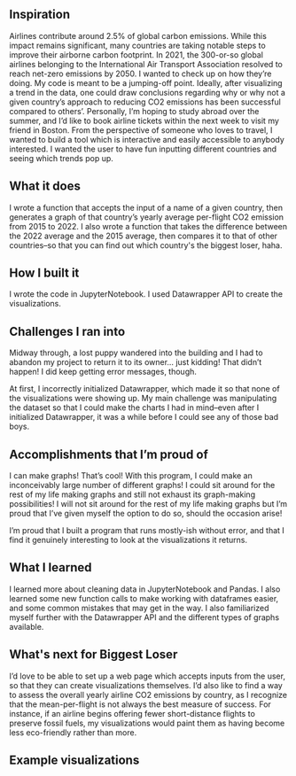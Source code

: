 ## Inspiration
Airlines contribute around 2.5% of global carbon emissions. While this impact remains significant, many countries are taking notable steps to improve their airborne carbon footprint. 
In 2021, the 300-or-so global airlines belonging to the International Air Transport Association resolved to reach net-zero emissions by 2050. I wanted to check up on how they’re doing.
My code is meant to be a jumping-off point. Ideally, after visualizing a trend in the data, one could draw conclusions regarding why or why not a given country’s approach to reducing 
CO2 emissions has been successful compared to others’. Personally, I’m hoping to study abroad over the summer, and I’d like to book airline tickets within the next week to visit my friend in Boston. From the perspective of someone who loves to travel, I wanted to build a tool which is interactive and easily accessible to anybody interested.
I wanted the user to have fun inputting different countries and seeing which trends pop up. 


## What it does
I wrote a function that accepts the input of a name of a given country, then generates a graph of that country’s yearly average per-flight CO2 emission from 2015 to 2022. I also wrote a function that takes the difference between the 2022 average and the 2015 average, then compares it to that of other countries–so that you can find out which country's the biggest loser, haha.  


## How I built it
I wrote the code in JupyterNotebook. I used Datawrapper API to create the visualizations.


## Challenges I ran into
Midway through, a lost puppy wandered into the building and I had to abandon my project to return it to its owner… just kidding! That didn’t happen! I did keep getting error messages, though.

At first, I incorrectly initialized Datawrapper, which made it so that none of the visualizations were showing up. My main challenge was manipulating the dataset so that I could make the charts I had in mind–even after I initialized Datawrapper, it was a while before I could see any of those bad boys.

## Accomplishments that I’m proud of
I can make graphs! That’s cool! With this program, I could make an inconceivably large number of different graphs! I could sit around for the rest of my life making graphs and still not exhaust its graph-making possibilities! I will not sit around for the rest of my life making graphs but I’m proud that I’ve given myself the option to do so, should the occasion arise! 

I’m proud that I built a program that runs mostly-ish without error, and that I find it genuinely interesting to look at the visualizations it returns.

## What I learned
I learned more about cleaning data in JupyterNotebook and Pandas. I also learned some new function calls to make working with dataframes easier, and some common mistakes that may get in the way. I also familiarized myself further with the Datawrapper API and the different types of graphs available. 


## What's next for Biggest Loser 
I’d love to be able to set up a web page which accepts inputs from the user, so that they can create visualizations themselves. I’d also like to find a way to assess the overall yearly airline CO2 emissions by country, as I recognize that the mean-per-flight is not always the best measure of success. For instance, if an airline begins offering fewer short-distance flights to preserve fossil fuels, my visualizations would paint them as having become less eco-friendly rather than more.  

## Example visualizations
<div style="min-height:50px" id="datawrapper-vis-2VxYQ"><script type="text/javascript" defer src="https://datawrapper.dwcdn.net/2VxYQ/embed.js" charset="utf-8" data-target="#datawrapper-vis-2VxYQ"></script><noscript><img src="https://datawrapper.dwcdn.net/2VxYQ/full.png" alt="" /></noscript></div>

<div style="min-height:437px" id="datawrapper-vis-q5xBr"><script type="text/javascript" defer src="https://datawrapper.dwcdn.net/q5xBr/embed.js" charset="utf-8" data-target="#datawrapper-vis-q5xBr"></script><noscript><img src="https://datawrapper.dwcdn.net/q5xBr/full.png" alt="" /></noscript></div>

